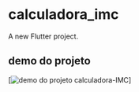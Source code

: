# calculadora_imc

A new Flutter project.

## demo do projeto

[![demo do projeto calculadora-IMC](https://imgur.com/gallery/j4eFYmx)]

